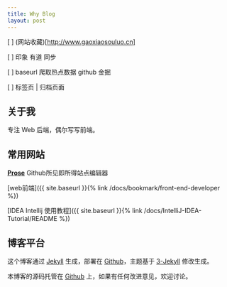 ```yaml
---
title: Why Blog
layout: post
---
```


[ ] (网站收藏)[http://www.gaoxiaosouluo.cn]

[ ] 印象 有道 同步

[ ] baseurl 爬取热点数据 github 金掘

[ ] 标签页 | 归档页面

## 关于我

专注 Web 后端，偶尔写写前端。

## 常用网站

[**Prose**](https://prose.io/)
Github所见即所得站点编辑器

[web前端]({{ site.baseurl }}{% link /docs/bookmark/front-end-developer %})

[IDEA Intellij 使用教程]({{ site.baseurl }}{% link /docs/IntelliJ-IDEA-Tutorial/README %})


## 博客平台

这个博客通过 [Jekyll](http://jekyllrb.com/) 生成，部署在 [Github](https://pages.github.com)，主题基于 [3-Jekyll](https://github.com/P233/3-Jekyll) 修改生成。

本博客的源码托管在 [Github](https://github.com/wangyanjava/-) 上，如果有任何改进意见，欢迎讨论。
